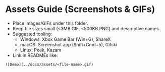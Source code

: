 # Assets Guide (Screenshots & GIFs)

- Place images/GIFs under this folder.
- Keep file sizes small (<3MB GIF, <500KB PNG) and descriptive names.
- Suggested tooling:
  - Windows: Xbox Game Bar (Win+G), ShareX
  - macOS: Screenshot app (Shift+Cmd+5), Gifski
  - Linux: Peek, Kazam
- Link in READMEs like:

```
![Demo](../docs/assets/<file-name>.gif)
```
